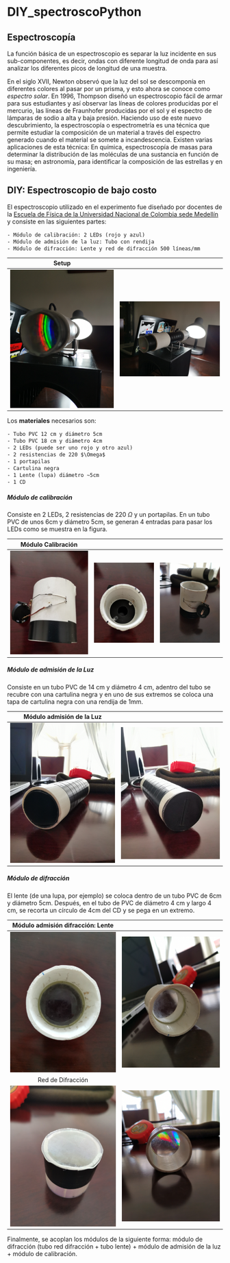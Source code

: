 # DIY_spectroscoPython

## Espectroscopía

La función básica de un espectroscopio es separar la luz incidente en sus sub-componentes, es decir, ondas con diferente longitud de onda para así analizar los diferentes picos de longitud de una muestra.

En el siglo XVII, Newton observó que la luz del sol se descomponía en diferentes colores al pasar por un prisma, y esto ahora se conoce como _espectro solar_. En 1996, Thompson diseñó un espectroscopio fácil de armar para sus estudiantes y así observar las líneas de colores  producidas por el mercurio, las líneas de Fraunhofer producidas por el sol y el espectro de lámparas de sodio a alta y baja presión. Haciendo uso de este nuevo descubrimiento, la espectroscopía o espectrometría es una técnica que permite estudiar la composición de un material a través del espectro generado cuando el material se somete a incandescencia. Existen varias aplicaciones de esta técnica: En química, espectroscopía de masas para determinar la distribución de las moléculas de una sustancia en función de su masa; en astronomía, para identificar la composición de las estrellas y en ingeniería.

## DIY: Espectroscopio de bajo costo

El espectroscopio utilizado en el experimento fue diseñado por docentes de la [Escuela de Física de la Universidad Nacional de Colombia sede Medellín](https://medellin.unal.edu.co/~ludifisica/images/docs/introduccion.pdf) y consiste en las siguientes partes:

	- Módulo de calibración: 2 LEDs (rojo y azul)
	- Módulo de admisión de la luz: Tubo con rendija
	- Módulo de difracción: Lente y red de difracción 500 líneas/mm

Setup    |                         |
:-------------------------:|:-------------------------:|
<img src='images/setup.jpg' width="300"> | <img src='images/setup2.jpg' width="300"> |



Los **materiales** necesarios son:
	
	- Tubo PVC 12 cm y diámetro 5cm
	- Tubo PVC 18 cm y diámetro 4cm
	- 2 LEDs (puede ser uno rojo y otro azul)
	- 2 resistencias de 220 $\Omega$
	- 1 portapilas
	- Cartulina negra
	- 1 Lente (lupa) diámetro ~5cm
	- 1 CD


##### Módulo de calibración

Consiste en 2 LEDs, 2 resistencias de 220 $\Omega$ y un portapilas. En un tubo PVC de unos 6cm y diámetro 5cm, se generan 4 entradas para pasar los LEDs como se muestra en la figura.

Módulo Calibración  |                           |                    |
:-------------------------:|:-------------------------:|:------------------:|
<img src='images/calib1.jpg' width="300"> | <img src='images/calib2.jpg' width="300"> | <img src='images/calib3.jpg' width="300"> |

##### Módulo de admisión de la Luz

Consiste en un tubo PVC de 14 cm y diámetro 4 cm, adentro del tubo se recubre con una cartulina negra y en uno de sus extremos se coloca una tapa de cartulina negra con una rendija de 1mm.

Módulo admisión de la Luz    |                         |
:-------------------------:|:-------------------------:|
<img src='images/rend1.jpg' width="300"> | <img src='images/rend2.jpg' width="300"> |


##### Módulo de difracción

El lente (de una lupa, por ejemplo) se coloca dentro de un tubo PVC de 6cm y diámetro 5cm. Después, en el tubo de PVC de diámetro 4 cm y largo 4 cm, se recorta un círculo de 4cm del CD y se pega en un extremo.


Módulo admisión difracción: Lente    |                         |
:-------------------------:|:-------------------------:|
<img src='images/lente1.jpg' width="300"> | <img src='images/lente2.jpg' width="300"> |
Red de Difracción	|			|
<img src='images/red1.jpg' width="300"> | <img src='images/red2.jpg' width="300"> |

Finalmente, se acoplan los módulos de la siguiente forma: módulo de difracción (tubo red difracción + tubo lente) + módulo de admisión de la luz + módulo de calibración. 
